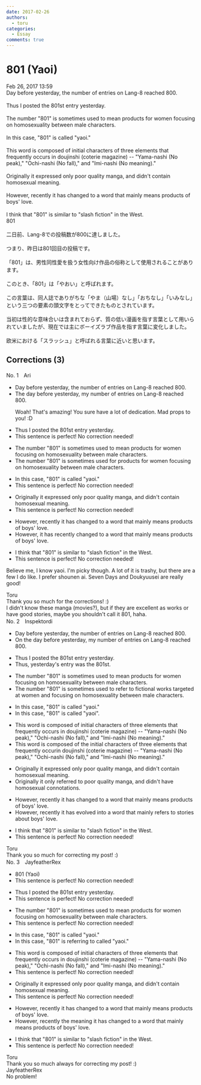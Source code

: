 ```yaml
---
date: 2017-02-26
authors:
  - toru
categories:
  - Essay
comments: true
---
```


# 801 (Yaoi)
<div class="date">Feb 26, 2017 13:59</div>
<div id="post"><div id="body_show_ori">
Day before yesterday, the number of entries on Lang-8 reached 800.<br/><br/>Thus I posted the 801st entry yesterday.<br/><br/>The number "801" is sometimes used to mean products for women focusing on homosexuality between male characters.<br/><br/>In this case, "801" is called "yaoi."<br/><br/>This word is composed of initial characters of three elements that frequently occurs in doujinshi (coterie magazine) -- "Yama-nashi (No peak)," "Ochi-nashi (No fall)," and "Imi-nashi (No meaning)." <br/><br/>Originally it expressed only poor quality manga, and didn't contain homosexual meaning.<br/><br/>However, recently it has changed to a word that mainly means products of boys' love.<br/><br/>I think that "801" is similar to "slash fiction" in the West.
</div></div>

<!-- more -->

<div id="post_ja"><div id="body_show_mo">
801<br/><br/>二日前、Lang-8での投稿数が800に達しました。<br/><br/>つまり、昨日は801回目の投稿です。<br/><br/>「801」は、男性同性愛を扱う女性向け作品の俗称として使用されることがあります。<br/><br/>このとき、「801」は「やおい」と呼ばれます。<br/><br/>この言葉は、同人誌でありがちな「やま（山場）なし」「おちなし」「いみなし」という三つの要素の頭文字をとってできたものとされています。<br/><br/>当初は性的な意味合いは含まれておらず、質の低い漫画を指す言葉として用いられていましたが、現在では主にボーイズラブ作品を指す言葉に変化しました。<br/><br/>欧米における「スラッシュ」と呼ばれる言葉に近いと思います。
</div></div>

## Corrections (3)
<div id="block"><div class="first_name"> No. 1　<span class="just_name">Ari </span></div><div id="block2">
<ul class="correction_field">
<li class="incorrect">Day before yesterday, the number of entries on Lang-8 reached 800.</li>
<li class="corrected correct">
<span class="f_blue">The</span> day before yesterday, <span class="f_blue">my</span> number of entries on Lang-8 reached 800.
<p class="correction_comment">Woah! That's amazing! You sure have a lot of dedication. Mad props to you! :D</p>
</li>
</ul>
<ul class="correction_field">
<li class="incorrect">Thus I posted the 801st entry yesterday.</li>
<li class="corrected perfect">This sentence is perfect! No correction needed!</li>
</ul>
<ul class="correction_field">
<li class="incorrect">The number "801" is sometimes used to mean products for women focusing on homosexuality between male characters.</li>
<li class="corrected correct">
The number "801" is sometimes used <span class="f_blue">for</span> products for women focusing on homosexuality between male characters.
</li>
</ul>
<ul class="correction_field">
<li class="incorrect">In this case, "801" is called "yaoi."</li>
<li class="corrected perfect">This sentence is perfect! No correction needed!</li>
</ul>
<ul class="correction_field">
<li class="incorrect">Originally it expressed only poor quality manga, and didn't contain homosexual meaning.</li>
<li class="corrected perfect">This sentence is perfect! No correction needed!</li>
</ul>
<ul class="correction_field">
<li class="incorrect">However, recently it has changed to a word that mainly means products of boys' love.</li>
<li class="corrected correct">
However, it has <span class="f_blue">recently</span> changed to a word that mainly means products of boys' love.
</li>
</ul>
<ul class="correction_field">
<li class="incorrect">I think that "801" is similar to "slash fiction" in the West.</li>
<li class="corrected perfect">This sentence is perfect! No correction needed!</li>
</ul>
<p class="comment_small">
 Believe me, I know yaoi. I'm picky though. A lot of it is trashy, but there are a few I do like. I prefer shounen ai. Seven Days and Doukyuusei are really good!
 <br/>
</p>

</div><div class="name"><span class="just_name">Toru</span><br>
Thank you so much for the corrections! :)<br/>I didn't know these manga (movies?), but if they are excellent as works or have good stories, maybe you shouldn't call it 801, haha.
</div>
</div>
<div id="block"><div class="first_name"> No. 2　<span class="just_name">Inspektordi</span></div><div id="block2">
<ul class="correction_field">
<li class="incorrect">Day before yesterday, the number of entries on Lang-8 reached 800.</li>
<li class="corrected correct">
On the day before yesterday, my number of entries on Lang-8 reached 800.
</li>
</ul>
<ul class="correction_field">
<li class="incorrect">Thus I posted the 801st entry yesterday.</li>
<li class="corrected correct">
Thus, yesterday's entry was the 801st.
</li>
</ul>
<ul class="correction_field">
<li class="incorrect">The number "801" is sometimes used to mean products for women focusing on homosexuality between male characters.</li>
<li class="corrected correct">
The number "801" is sometimes used to refer to fictional works targeted at women and focusing on homosexuality between male characters.
</li>
</ul>
<ul class="correction_field">
<li class="incorrect">In this case, "801" is called "yaoi."</li>
<li class="corrected correct">
In this case, "801" is called "yaoi".
</li>
</ul>
<ul class="correction_field">
<li class="incorrect">This word is composed of initial characters of three elements that frequently occurs in doujinshi (coterie magazine) -- "Yama-nashi (No peak)," "Ochi-nashi (No fall)," and "Imi-nashi (No meaning)." </li>
<li class="corrected correct">
This word is composed of the initial characters of three elements that frequently occurin doujinshi (coterie magazine) -- "Yama-nashi (No peak)," "Ochi-nashi (No fall)," and "Imi-nashi (No meaning)." 
</li>
</ul>
<ul class="correction_field">
<li class="incorrect">Originally it expressed only poor quality manga, and didn't contain homosexual meaning.</li>
<li class="corrected correct">
Originally it only referred to poor quality manga, and didn't have homosexual connotations.
</li>
</ul>
<ul class="correction_field">
<li class="incorrect">However, recently it has changed to a word that mainly means products of boys' love.</li>
<li class="corrected correct">
However, recently it has evolved into a word that mainly refers to stories about boys' love.
</li>
</ul>
<ul class="correction_field">
<li class="incorrect">I think that "801" is similar to "slash fiction" in the West.</li>
<li class="corrected perfect">This sentence is perfect! No correction needed!</li>
</ul>
</div><div class="name"><span class="just_name">Toru</span><br>
Thank you so much for correcting my post! :)
</div>
</div>
<div id="block"><div class="first_name"> No. 3　<span class="just_name">JayfeatherRex</span></div><div id="block2">
<ul class="correction_field">
<li class="incorrect">801 (Yaoi)</li>
<li class="corrected perfect">This sentence is perfect! No correction needed!</li>
</ul>
<ul class="correction_field">
<li class="incorrect">Thus I posted the 801st entry yesterday.</li>
<li class="corrected perfect">This sentence is perfect! No correction needed!</li>
</ul>
<ul class="correction_field">
<li class="incorrect">The number "801" is sometimes used to mean products for women focusing on homosexuality between male characters.</li>
<li class="corrected perfect">This sentence is perfect! No correction needed!</li>
</ul>
<ul class="correction_field">
<li class="incorrect">In this case, "801" is called "yaoi."</li>
<li class="corrected correct">
In this case, "801" is <span class="f_red">referring to </span><span class="sline">called</span> "yaoi."
</li>
</ul>
<ul class="correction_field">
<li class="incorrect">This word is composed of initial characters of three elements that frequently occurs in doujinshi (coterie magazine) -- "Yama-nashi (No peak)," "Ochi-nashi (No fall)," and "Imi-nashi (No meaning)." </li>
<li class="corrected perfect">This sentence is perfect! No correction needed!</li>
</ul>
<ul class="correction_field">
<li class="incorrect">Originally it expressed only poor quality manga, and didn't contain homosexual meaning.</li>
<li class="corrected perfect">This sentence is perfect! No correction needed!</li>
</ul>
<ul class="correction_field">
<li class="incorrect">However, recently it has changed to a word that mainly means products of boys' love.</li>
<li class="corrected correct">
However, recently <span class="f_red">the meaning </span><span class="sline">it</span> has changed to a word that mainly means <span class="sline">products</span> <span class="sline">of</span> boys' love.
</li>
</ul>
<ul class="correction_field">
<li class="incorrect">I think that "801" is similar to "slash fiction" in the West.</li>
<li class="corrected perfect">This sentence is perfect! No correction needed!</li>
</ul>
</div><div class="name"><span class="just_name">Toru</span><br>
Thank you so much always for correcting my post! :)
</div>
<div class="name"><span class="just_name">JayfeatherRex</span><br>
No problem!
</div>
</div>

